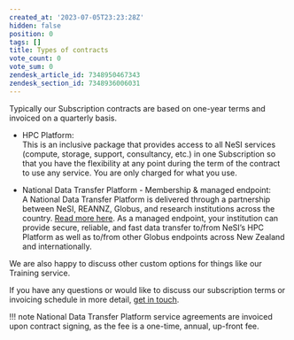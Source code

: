 ```yaml
---
created_at: '2023-07-05T23:23:28Z'
hidden: false
position: 0
tags: []
title: Types of contracts
vote_count: 0
vote_sum: 0
zendesk_article_id: 7348950467343
zendesk_section_id: 7348936006031
---
```


Typically our Subscription contracts are based on one-year terms and
invoiced on a quarterly basis.

- HPC Platform:  
    This is an inclusive package that provides access to all NeSI
    services (compute, storage, support, consultancy, etc.) in one
    Subscription so that you have the flexibility at any point during
    the term of the contract to use any service. You are only charged
    for what you use.

- National Data Transfer Platform - Membership & managed endpoint:  
    A National Data Transfer Platform is delivered through a
    partnership between NeSI, REANNZ, Globus, and research institutions
    across the country. [Read more here](https://www.nesi.org.nz/services/data-services).
    As a managed endpoint, your institution can provide secure, reliable, and fast
    data transfer to/from NeSI’s HPC Platform as well as to/from other
    Globus endpoints across New Zealand and internationally.

We are also happy to discuss other custom options for things like our
Training service.

If you have any questions or would like to discuss our subscription
terms or invoicing schedule in more detail, [get in touch](mailto:info@nesi.org.nz).

!!! note
    National Data Transfer Platform service agreements are invoiced upon
    contract signing, as the fee is a one-time, annual, up-front fee.
